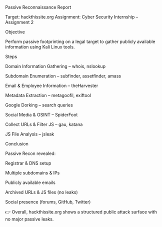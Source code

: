 Passive Reconnaissance Report

Target: hackthissite.org
Assignment: Cyber Security Internship – Assignment 2

Objective

Perform passive footprinting on a legal target to gather publicly available information using Kali Linux tools.

Steps

Domain Information Gathering – whois, nslookup

Subdomain Enumeration – subfinder, assetfinder, amass

Email & Employee Information – theHarvester

Metadata Extraction – metagoofil, exiftool

Google Dorking – search queries

Social Media & OSINT – SpiderFoot

Collect URLs & Filter JS – gau, katana

JS File Analysis – jsleak

Conclusion

Passive Recon revealed:

Registrar & DNS setup

Multiple subdomains & IPs

Publicly available emails

Archived URLs & JS files (no leaks)

Social presence (forums, GitHub, Twitter)

👉 Overall, hackthissite.org shows a structured public attack surface with no major passive leaks.
